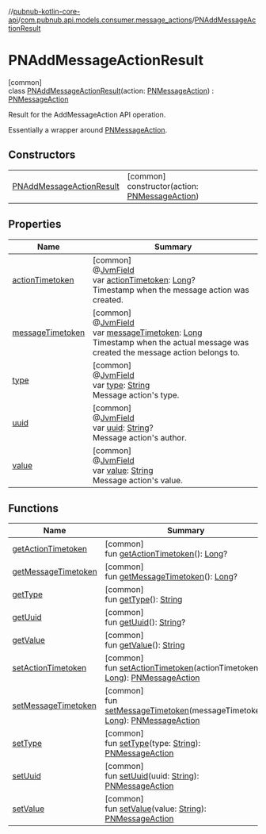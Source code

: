 //[pubnub-kotlin-core-api](../../../index.md)/[com.pubnub.api.models.consumer.message_actions](../index.md)/[PNAddMessageActionResult](index.md)

# PNAddMessageActionResult

[common]\
class [PNAddMessageActionResult](index.md)(action: [PNMessageAction](../-p-n-message-action/index.md)) : [PNMessageAction](../-p-n-message-action/index.md)

Result for the AddMessageAction API operation.

Essentially a wrapper around [PNMessageAction](../-p-n-message-action/index.md).

## Constructors

| | |
|---|---|
| [PNAddMessageActionResult](-p-n-add-message-action-result.md) | [common]<br>constructor(action: [PNMessageAction](../-p-n-message-action/index.md)) |

## Properties

| Name | Summary |
|---|---|
| [actionTimetoken](../-p-n-message-action/action-timetoken.md) | [common]<br>@[JvmField](https://kotlinlang.org/api/latest/jvm/stdlib/kotlin-stdlib/kotlin.jvm/-jvm-field/index.html)<br>var [actionTimetoken](../-p-n-message-action/action-timetoken.md): [Long](https://kotlinlang.org/api/latest/jvm/stdlib/kotlin-stdlib/kotlin/-long/index.html)?<br>Timestamp when the message action was created. |
| [messageTimetoken](../-p-n-message-action/message-timetoken.md) | [common]<br>@[JvmField](https://kotlinlang.org/api/latest/jvm/stdlib/kotlin-stdlib/kotlin.jvm/-jvm-field/index.html)<br>var [messageTimetoken](../-p-n-message-action/message-timetoken.md): [Long](https://kotlinlang.org/api/latest/jvm/stdlib/kotlin-stdlib/kotlin/-long/index.html)<br>Timestamp when the actual message was created the message action belongs to. |
| [type](../-p-n-message-action/type.md) | [common]<br>@[JvmField](https://kotlinlang.org/api/latest/jvm/stdlib/kotlin-stdlib/kotlin.jvm/-jvm-field/index.html)<br>var [type](../-p-n-message-action/type.md): [String](https://kotlinlang.org/api/latest/jvm/stdlib/kotlin-stdlib/kotlin/-string/index.html)<br>Message action's type. |
| [uuid](../-p-n-message-action/uuid.md) | [common]<br>@[JvmField](https://kotlinlang.org/api/latest/jvm/stdlib/kotlin-stdlib/kotlin.jvm/-jvm-field/index.html)<br>var [uuid](../-p-n-message-action/uuid.md): [String](https://kotlinlang.org/api/latest/jvm/stdlib/kotlin-stdlib/kotlin/-string/index.html)?<br>Message action's author. |
| [value](../-p-n-message-action/value.md) | [common]<br>@[JvmField](https://kotlinlang.org/api/latest/jvm/stdlib/kotlin-stdlib/kotlin.jvm/-jvm-field/index.html)<br>var [value](../-p-n-message-action/value.md): [String](https://kotlinlang.org/api/latest/jvm/stdlib/kotlin-stdlib/kotlin/-string/index.html)<br>Message action's value. |

## Functions

| Name | Summary |
|---|---|
| [getActionTimetoken](../-p-n-message-action/get-action-timetoken.md) | [common]<br>fun [getActionTimetoken](../-p-n-message-action/get-action-timetoken.md)(): [Long](https://kotlinlang.org/api/latest/jvm/stdlib/kotlin-stdlib/kotlin/-long/index.html)? |
| [getMessageTimetoken](../-p-n-message-action/get-message-timetoken.md) | [common]<br>fun [getMessageTimetoken](../-p-n-message-action/get-message-timetoken.md)(): [Long](https://kotlinlang.org/api/latest/jvm/stdlib/kotlin-stdlib/kotlin/-long/index.html)? |
| [getType](../-p-n-message-action/get-type.md) | [common]<br>fun [getType](../-p-n-message-action/get-type.md)(): [String](https://kotlinlang.org/api/latest/jvm/stdlib/kotlin-stdlib/kotlin/-string/index.html) |
| [getUuid](../-p-n-message-action/get-uuid.md) | [common]<br>fun [getUuid](../-p-n-message-action/get-uuid.md)(): [String](https://kotlinlang.org/api/latest/jvm/stdlib/kotlin-stdlib/kotlin/-string/index.html)? |
| [getValue](../-p-n-message-action/get-value.md) | [common]<br>fun [getValue](../-p-n-message-action/get-value.md)(): [String](https://kotlinlang.org/api/latest/jvm/stdlib/kotlin-stdlib/kotlin/-string/index.html) |
| [setActionTimetoken](../-p-n-message-action/set-action-timetoken.md) | [common]<br>fun [setActionTimetoken](../-p-n-message-action/set-action-timetoken.md)(actionTimetoken: [Long](https://kotlinlang.org/api/latest/jvm/stdlib/kotlin-stdlib/kotlin/-long/index.html)): [PNMessageAction](../-p-n-message-action/index.md) |
| [setMessageTimetoken](../-p-n-message-action/set-message-timetoken.md) | [common]<br>fun [setMessageTimetoken](../-p-n-message-action/set-message-timetoken.md)(messageTimetoken: [Long](https://kotlinlang.org/api/latest/jvm/stdlib/kotlin-stdlib/kotlin/-long/index.html)): [PNMessageAction](../-p-n-message-action/index.md) |
| [setType](../-p-n-message-action/set-type.md) | [common]<br>fun [setType](../-p-n-message-action/set-type.md)(type: [String](https://kotlinlang.org/api/latest/jvm/stdlib/kotlin-stdlib/kotlin/-string/index.html)): [PNMessageAction](../-p-n-message-action/index.md) |
| [setUuid](../-p-n-message-action/set-uuid.md) | [common]<br>fun [setUuid](../-p-n-message-action/set-uuid.md)(uuid: [String](https://kotlinlang.org/api/latest/jvm/stdlib/kotlin-stdlib/kotlin/-string/index.html)): [PNMessageAction](../-p-n-message-action/index.md) |
| [setValue](../-p-n-message-action/set-value.md) | [common]<br>fun [setValue](../-p-n-message-action/set-value.md)(value: [String](https://kotlinlang.org/api/latest/jvm/stdlib/kotlin-stdlib/kotlin/-string/index.html)): [PNMessageAction](../-p-n-message-action/index.md) |
